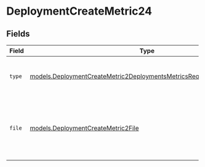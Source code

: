 # DeploymentCreateMetric24


## Fields

| Field                                                                                                                                                  | Type                                                                                                                                                   | Required                                                                                                                                               | Description                                                                                                                                            |
| ------------------------------------------------------------------------------------------------------------------------------------------------------ | ------------------------------------------------------------------------------------------------------------------------------------------------------ | ------------------------------------------------------------------------------------------------------------------------------------------------------ | ------------------------------------------------------------------------------------------------------------------------------------------------------ |
| `type`                                                                                                                                                 | [models.DeploymentCreateMetric2DeploymentsMetricsRequestRequestBodyType](../models/deploymentcreatemetric2deploymentsmetricsrequestrequestbodytype.md) | :heavy_check_mark:                                                                                                                                     | The type of the content part. Always `file`.                                                                                                           |
| `file`                                                                                                                                                 | [models.DeploymentCreateMetric2File](../models/deploymentcreatemetric2file.md)                                                                         | :heavy_check_mark:                                                                                                                                     | File data for the content part. Must contain either file_data or uri, but not both.                                                                    |